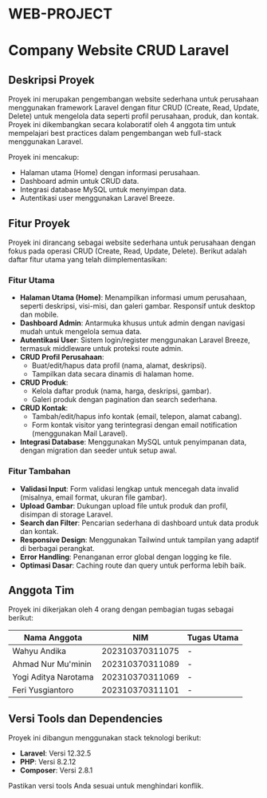 # WEB-PROJECT


# Company Website CRUD Laravel

## Deskripsi Proyek
Proyek ini merupakan pengembangan website sederhana untuk perusahaan menggunakan framework Laravel dengan fitur CRUD (Create, Read, Update, Delete) untuk mengelola data seperti profil perusahaan, produk, dan kontak. Proyek ini dikembangkan secara kolaboratif oleh 4 anggota tim untuk mempelajari best practices dalam pengembangan web full-stack menggunakan Laravel.

Proyek ini mencakup:
- Halaman utama (Home) dengan informasi perusahaan.
- Dashboard admin untuk CRUD data.
- Integrasi database MySQL untuk menyimpan data.
- Autentikasi user menggunakan Laravel Breeze.

## Fitur Proyek
Proyek ini dirancang sebagai website sederhana untuk perusahaan dengan fokus pada operasi CRUD (Create, Read, Update, Delete). Berikut adalah daftar fitur utama yang telah diimplementasikan:

### Fitur Utama
- **Halaman Utama (Home)**: Menampilkan informasi umum perusahaan, seperti deskripsi, visi-misi, dan galeri gambar. Responsif untuk desktop dan mobile.
- **Dashboard Admin**: Antarmuka khusus untuk admin dengan navigasi mudah untuk mengelola semua data.
- **Autentikasi User**: Sistem login/register menggunakan Laravel Breeze, termasuk middleware untuk proteksi route admin.
- **CRUD Profil Perusahaan**: 
  - Buat/edit/hapus data profil (nama, alamat, deskripsi).
  - Tampilkan data secara dinamis di halaman home.
- **CRUD Produk**:
  - Kelola daftar produk (nama, harga, deskripsi, gambar).
  - Galeri produk dengan pagination dan search sederhana.
- **CRUD Kontak**:
  - Tambah/edit/hapus info kontak (email, telepon, alamat cabang).
  - Form kontak visitor yang terintegrasi dengan email notification (menggunakan Mail Laravel).
- **Integrasi Database**: Menggunakan MySQL untuk penyimpanan data, dengan migration dan seeder untuk setup awal.

### Fitur Tambahan
- **Validasi Input**: Form validasi lengkap untuk mencegah data invalid (misalnya, email format, ukuran file gambar).
- **Upload Gambar**: Dukungan upload file untuk produk dan profil, disimpan di storage Laravel.
- **Search dan Filter**: Pencarian sederhana di dashboard untuk data produk dan kontak.
- **Responsive Design**: Menggunakan Tailwind untuk tampilan yang adaptif di berbagai perangkat.
- **Error Handling**: Penanganan error global dengan logging ke file.
- **Optimasi Dasar**: Caching route dan query untuk performa lebih baik.
  
## Anggota Tim
Proyek ini dikerjakan oleh 4 orang dengan pembagian tugas sebagai berikut:

| Nama Anggota | NIM | Tugas Utama |
|--------------|-----------------|-------------|
| Wahyu Andika | 202310370311075 | - |
| Ahmad Nur Mu'minin | 202310370311089 | - |
| Yogi Aditya Narotama | 202310370311069 | - |
| Feri Yusgiantoro | 202310370311101 | - |

## Versi Tools dan Dependencies
Proyek ini dibangun menggunakan stack teknologi berikut:

- **Laravel**: Versi 12.32.5
- **PHP**: Versi 8.2.12
- **Composer**: Versi  2.8.1 

Pastikan versi tools Anda sesuai untuk menghindari konflik.


